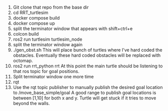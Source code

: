 1. Git clone that repo from the base dir
2. cd RRT_turtlesim
3. docker compose build
4. docker compose up
5. split the terminator window that appears with shift+ctrl+e
6. colcon build
7. ros2 run turtlesim turtlesim_node
8. split the terminator window again
9. ./gen_obst.sh
This will place bunch of turtles where I've hard coded the obstacles. Eventually these hard coded obstacles will be replaced with octomap.
10. ros2 run rrt_python rrt
At this point the main turtle should be listening to that ros topic for goal positions.
11. Split terminator window one more time
12. rqt
13. Use the rqt topic publisher to manually publish the desired goal location to /move_base_simple/goal
A good range to publish goal locations is between [1,10] for both x and y. Turtle will get stuck if it tries to move beyond the walls.
